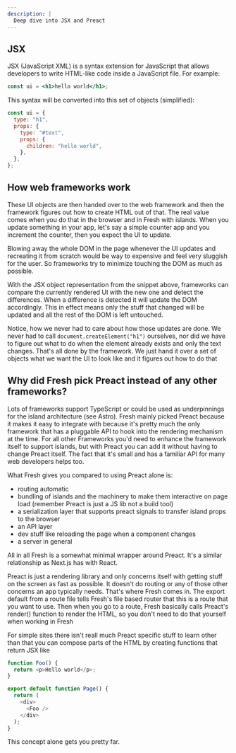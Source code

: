 ```yaml
---
description: |
  Deep dive into JSX and Preact
---
```


## JSX

JSX (JavaScript XML) is a syntax extension for JavaScript that allows developers
to write HTML-like code inside a JavaScript file. For example:

```jsx
const ui = <h1>hello world</h1>;
```

This syntax will be converted into this set of objects (simplified):

```js
const ui = {
  type: "h1",
  props: {
    type: "#text",
    props: {
      children: "hello world",
    },
  },
};
```

## How web frameworks work

These UI objects are then handed over to the web framework and then the
framework figures out how to create HTML out of that. The real value comes when
you do that in the browser and in Fresh with islands. When you update something
in your app, let's say a simple counter app and you increment the counter, then
you expect the UI to update.

Blowing away the whole DOM in the page whenever the UI updates and recreating it
from scratch would be way to expensive and feel very sluggish for the user. So
frameworks try to minimize touching the DOM as much as possible.

With the JSX object representation from the snippet above, frameworks can
compare the currently rendered UI with the new one and detect the differences.
When a difference is detected it will update the DOM accordingly. This in effect
means only the stuff that changed will be updated and all the rest of the DOM is
left untouched.

Notice, how we never had to care about how those updates are done. We never had
to call `document.createElement("h1")` ourselves, nor did we have to figure out
what to do when the element already exists and only the text changes. That's all
done by the framework. We just hand it over a set of objects what we want the UI
to look like and it figures out how to do that

## Why did Fresh pick Preact instead of any other frameworks?

Lots of frameworks support TypeScript or could be used as underpinnings for the
island architecture (see Astro). Fresh mainly picked Preact because it makes it
easy to integrate with because it's pretty much the only framework that has a
pluggable API to hook into the rendering mechanism at the time. For all other
Frameworks you'd need to enhance the framework itself to support islands, but
with Preact you can add it without having to change Preact itself. The fact that
it's small and has a familiar API for many web developers helps too.

What Fresh gives you compared to using Preact alone is:

- routing automatic
- bundling of islands and the machinery to make them interactive on page load
  (remember Preact is just a JS lib not a build tool)
- a serialization layer that supports preact signals to transfer island props to
  the browser
- an API layer
- dev stuff like reloading the page when a component changes
- a server in general

All in all Fresh is a somewhat minimal wrapper around Preact. It's a similar
relationship as Next.js has with React.

Preact is just a rendering library and only concerns itself with getting stuff
on the screen as fast as possible. It doesn't do routing or any of those other
concerns an app typically needs. That's where Fresh comes in. The export default
from a route file tells Fresh's file based router that this is a route that you
want to use. Then when you go to a route, Fresh basically calls Preact's
render() function to render the HTML, so you don't need to do that yourself when
working in Fresh

For simple sites there isn't reall much Preact specific stuff to learn other
than that you can compose parts of the HTML by creating functions that return
JSX like

```js
function Foo() {
  return <p>Hello world</p>;
}

export default function Page() {
  return (
    <div>
      <Foo />
    </div>
  );
}
```

This concept alone gets you pretty far.
